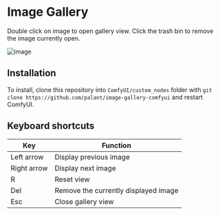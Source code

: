 # Image Gallery

Double click on image to open gallery view. Click the trash bin to remove the image currently open.

![image](https://github.com/user-attachments/assets/a85de8a3-df90-468d-bb13-08c8b485b6d1)


## Installation

To install, clone this repository into `ComfyUI/custom_nodes` folder with `git clone https://github.com/palant/image-gallery-comfyui` and restart ComfyUI.

## Keyboard shortcuts

| Key         | Function                             |
|-------------|--------------------------------------|
| Left arrow  | Display previous image               |
| Right arrow | Display next image                   |
| R           | Reset view                           |
| Del         | Remove the currently displayed image |
| Esc         | Close gallery view                   |
